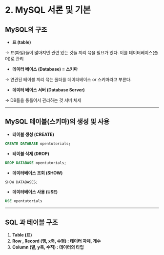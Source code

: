 # 2. MySQL 서론 및 기본

## MySQL의 구조

- **표 (table)**

→ 표(파일)들이 많아지면 관련 있는 것들 끼리 묶을 필요가 있다. 이를 데이터베이스(폴더)로 관리

- **데이터 베이스 (Database) = 스키마**

→ 연관된 테이블 끼리 묶는 폴더를 데이터베이스 or 스키마라고 부른다. 


- **데이터 베이스 서버 (Database Server)**

→ DB들을 통틀어서 관리하는 것 서버 체제 

---

## MySQL 테이블(스키마)의 생성 및 사용

- **테이블 생성 (CREATE)**

```sql
CREATE DATABASE opentutorials;
```

- **테이블 삭제 (DROP)**

```sql
DROP DATABASE opentutorials;
```

- **데이터베이스 조회 (SHOW)**

```sql
SHOW DATABASES; 
```

- **데이터베이스 사용 (USE)**

```sql
USE opentutorials
```

---

## SQL 과 테이블 구조

1. **Table (표)** 
2. **Row , Record (행, x축, 수평) :  데이터 자체, 개수** 
3. **Column (열, y축, 수직) : 데이터의 타입**